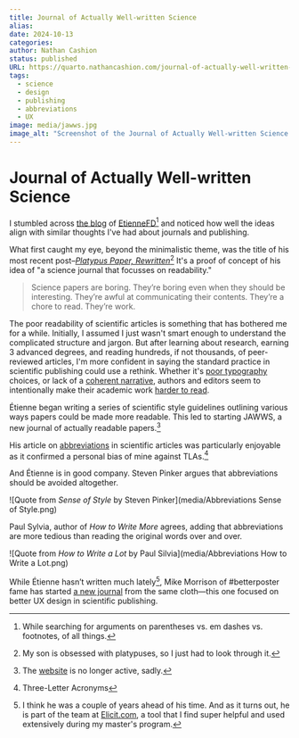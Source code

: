 ```yaml
---
title: Journal of Actually Well-written Science
alias: 
date: 2024-10-13
categories: 
author: Nathan Cashion 
status: published
URL: https://quarto.nathancashion.com/journal-of-actually-well-written-science
tags: 
  - science
  - design
  - publishing
  - abbreviations
  - UX
image: media/jawws.jpg
image_alt: "Screenshot of the Journal of Actually Well-written Science homepage, featuring a platypus illustration and a list of articles."
---
```


# Journal of Actually Well-written Science

I stumbled across [the blog](https://etiennefd.com/dgm/the-journal-of-actually-well-written-science/) of [EtienneFD](https://etiennefd.com)[^1] and noticed how well the ideas align with similar thoughts I've had about journals and publishing.

What first caught my eye, beyond the minimalistic theme, was the title of his most recent post–*‌[Platypus Paper, Rewritten](https://etiennefd.com/dgm/platypus-paper-rewritten/)*[^2] It's a proof of concept of his idea of "a science journal that focusses on readability."

> Science papers are boring. They’re boring even when they should be interesting. They’re awful at communicating their contents. They’re a chore to read. They’re work.

The poor readability of scientific articles is something that has bothered me for a while. Initially, I assumed I just wasn't smart enough to understand the complicated structure and jargon. But after learning about research, earning 3 advanced degrees, and reading hundreds, if not thousands, of peer-reviewed articles, I'm more confident in saying the standard practice in scientific publishing could use a rethink. Whether it's [poor typography](https://x.com/nathancashion/status/1752848499006427439) choices, or lack of a [coherent narrative](https://youtu.be/ZXJIgvfTPaM?si=PrF8JvcluJgScCjI&t=2451), authors and editors seem to intentionally make their academic work [harder to read](https://www.youtube.com/shorts/Vo_-qbrke7U).

Étienne began writing a series of scientific style guidelines outlining various ways papers could be made more readable. This led to starting JAWWS, a new journal of actually readable papers.[^3]

His article on [abbreviations](https://etiennefd.com/dgm/science-style-guide-abbreviations/) in scientific articles was particularly enjoyable as it confirmed a personal bias of mine against TLAs.[^4]

And Étienne is in good company. Steven Pinker argues that abbreviations should be avoided altogether.

![Quote from *Sense of Style* by Steven Pinker](media/Abbreviations Sense of Style.png)

Paul Sylvia, author of *How to Write More* agrees, adding that abbreviations are more tedious than reading the original words over and over.

![Quote from *How to Write a Lot* by Paul Silvia](media/Abbreviations How to Write a Lot.png)

While Étienne hasn’t written much lately[^5], Mike Morrison of #betterposter fame has started [a new journal](https://scienceux.org) from the same cloth—this one focused on better UX design in scientific publishing.


[^1]: While searching for arguments on parentheses vs. em dashes vs. footnotes, of all things.
[^2]: My son is obsessed with platypuses, so I just had to look through it.
[^3]: The [website](https://jawws.org) is no longer active, sadly.
[^4]: Three-Letter Acronyms
[^5]: I think he was a couple of years ahead of his time. And as it turns out, he is part of the team at [Elicit.com](https://elicit.com/?via=nathan), a tool that I find super helpful and used extensively during my master's program.